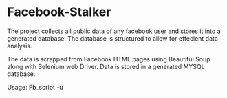 # Facebook-Stalker
The project collects all public data of any facebook user and stores it into a generated database. The database is structured to allow for effecient data analysis.

The data is scrapped from Facebook HTML pages using Beautiful Soup along with Selenium 
web Driver. Data is stored in a generated MYSQL database. 

Usage: Fb_script -u <FB user name>
